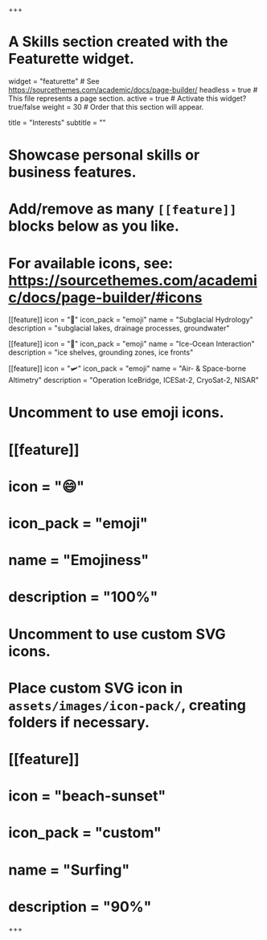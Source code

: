 +++
# A Skills section created with the Featurette widget.
widget = "featurette"  # See https://sourcethemes.com/academic/docs/page-builder/
headless = true  # This file represents a page section.
active = true  # Activate this widget? true/false
weight = 30  # Order that this section will appear.

title = "Interests"
subtitle = ""

# Showcase personal skills or business features.
# 
# Add/remove as many `[[feature]]` blocks below as you like.
# 
# For available icons, see: https://sourcethemes.com/academic/docs/page-builder/#icons

[[feature]]
  icon = ":ice_cube:"
  icon_pack = "emoji"
  name = "Subglacial Hydrology"
  description = "subglacial lakes, drainage processes, groundwater"
  
[[feature]]
  icon = ":ocean:"
  icon_pack = "emoji"
  name = "Ice-Ocean Interaction"
  description = "ice shelves, grounding zones, ice fronts"  
  
[[feature]]
  icon = ":small_airplane:"
  icon_pack = "emoji"
  name = "Air- & Space-borne Altimetry"
  description = "Operation IceBridge, ICESat-2, CryoSat-2, NISAR"

# Uncomment to use emoji icons.
# [[feature]]
#  icon = ":smile:"
#  icon_pack = "emoji"
#  name = "Emojiness"
#  description = "100%"  

# Uncomment to use custom SVG icons.
# Place custom SVG icon in `assets/images/icon-pack/`, creating folders if necessary.
# [[feature]]
#  icon = "beach-sunset"
#  icon_pack = "custom"
#  name = "Surfing"
#  description = "90%"

+++
